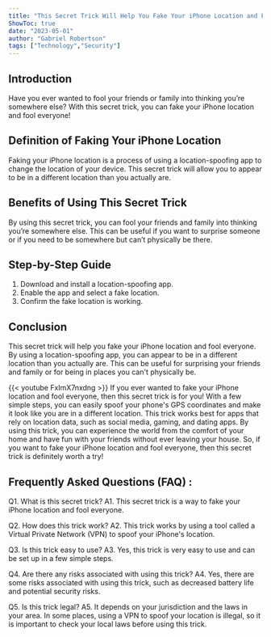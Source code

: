 ```yaml
---
title: "This Secret Trick Will Help You Fake Your iPhone Location and Fool Everyone!"
ShowToc: true 
date: "2023-05-01"
author: "Gabriel Robertson" 
tags: ["Technology","Security"]
---
```

## Introduction

Have you ever wanted to fool your friends or family into thinking you’re somewhere else? With this secret trick, you can fake your iPhone location and fool everyone!

## Definition of Faking Your iPhone Location

Faking your iPhone location is a process of using a location-spoofing app to change the location of your device. This secret trick will allow you to appear to be in a different location than you actually are.

## Benefits of Using This Secret Trick

By using this secret trick, you can fool your friends and family into thinking you’re somewhere else. This can be useful if you want to surprise someone or if you need to be somewhere but can’t physically be there.

## Step-by-Step Guide

1. Download and install a location-spoofing app.
2. Enable the app and select a fake location.
3. Confirm the fake location is working.

## Conclusion

This secret trick will help you fake your iPhone location and fool everyone. By using a location-spoofing app, you can appear to be in a different location than you actually are. This can be useful for surprising your friends and family or for being in places you can't physically be.

{{< youtube FxImX7nxdng >}} 
If you ever wanted to fake your iPhone location and fool everyone, then this secret trick is for you! With a few simple steps, you can easily spoof your phone's GPS coordinates and make it look like you are in a different location. This trick works best for apps that rely on location data, such as social media, gaming, and dating apps. By using this trick, you can experience the world from the comfort of your home and have fun with your friends without ever leaving your house. So, if you want to fake your iPhone location and fool everyone, then this secret trick is definitely worth a try!

## Frequently Asked Questions (FAQ) :
Q1. What is this secret trick?
A1. This secret trick is a way to fake your iPhone location and fool everyone.

Q2. How does this trick work?
A2. This trick works by using a tool called a Virtual Private Network (VPN) to spoof your iPhone's location.

Q3. Is this trick easy to use?
A3. Yes, this trick is very easy to use and can be set up in a few simple steps.

Q4. Are there any risks associated with using this trick?
A4. Yes, there are some risks associated with using this trick, such as decreased battery life and potential security risks. 

Q5. Is this trick legal?
A5. It depends on your jurisdiction and the laws in your area. In some places, using a VPN to spoof your location is illegal, so it is important to check your local laws before using this trick.


